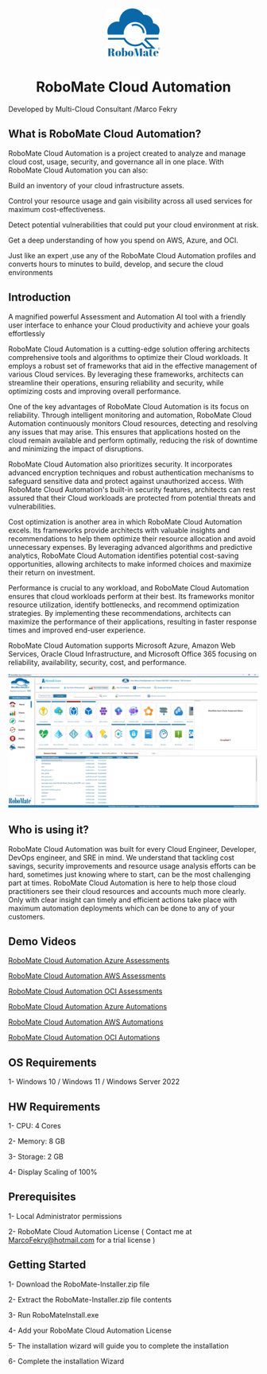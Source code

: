 <p align="center">
  <img src="./RoboMate-Logo.png" alt="Demo Image" />
</p>

<h1 align="center"><strong>RoboMate Cloud Automation</strong></h1>

Developed by Multi-Cloud Consultant /Marco Fekry

What is RoboMate Cloud Automation? 
--------------
RoboMate Cloud Automation is a project created to analyze and manage cloud cost, usage, security, and governance all in one place. With RoboMate Cloud Automation you can also:

Build an inventory of your cloud infrastructure assets.

Control your resource usage and gain visibility across all used services for maximum cost-effectiveness.

Detect potential vulnerabilities that could put your cloud environment at risk.

Get a deep understanding of how you spend on AWS, Azure, and OCI.

Just like an expert ,use any of the RoboMate Cloud Automation profiles and converts hours to minutes to build, develop, and secure the cloud environments 

Introduction
------------
A magnified powerful Assessment and Automation AI tool with a friendly user interface to enhance your Cloud productivity and achieve your goals effortlessly

RoboMate Cloud Automation is a cutting-edge solution offering architects comprehensive tools and algorithms to optimize their Cloud workloads. It employs a robust set of frameworks that aid in the effective management of various Cloud services. By leveraging these frameworks, architects can streamline their operations, ensuring reliability and security, while optimizing costs and improving overall performance. 

One of the key advantages of RoboMate Cloud Automation is its focus on reliability. Through intelligent monitoring and automation, RoboMate Cloud Automation continuously monitors Cloud resources, detecting and resolving any issues that may arise. This ensures that applications hosted on the cloud remain available and perform optimally, reducing the risk of downtime and minimizing the impact of disruptions.

RoboMate Cloud Automation also prioritizes security. It incorporates advanced encryption techniques and robust authentication mechanisms to safeguard sensitive data and protect against unauthorized access. With RoboMate Cloud Automation's built-in security features, architects can rest assured that their Cloud workloads are protected from potential threats and vulnerabilities. 

Cost optimization is another area in which RoboMate Cloud Automation excels. Its frameworks provide architects with valuable insights and recommendations to help them optimize their resource allocation and avoid unnecessary expenses. By leveraging advanced algorithms and predictive analytics, RoboMate Cloud Automation identifies potential cost-saving opportunities, allowing architects to make informed choices and maximize their return on investment. 

Performance is crucial to any workload, and RoboMate Cloud Automation ensures that cloud workloads perform at their best. Its frameworks monitor resource utilization, identify bottlenecks, and recommend optimization strategies. By implementing these recommendations, architects can maximize the performance of their applications, resulting in faster response times and improved end-user experience.


RoboMate Cloud Automation supports Microsoft Azure, Amazon Web Services, Oracle Cloud Infrastructure, and Microsoft Office 365 focusing on reliability, availability, security, cost, and performance. 



<p align="center">
  <img src="./Presentations/RoboMate-1.jpg" alt="Demo Image" />
</p>


Who is using it?
--------------
RoboMate Cloud Automation was built for every Cloud Engineer, Developer, DevOps engineer, and SRE in mind. We understand that tackling cost savings, security improvements and resource usage analysis efforts can be hard, sometimes just knowing where to start, can be the most challenging part at times. RoboMate Cloud Automation is here to help those cloud practitioners see their cloud resources and accounts much more clearly. Only with clear insight can timely and efficient actions take place with maximum automation deployments which can be done to any of your customers. 


## Demo Videos
[RoboMate Cloud Automation Azure Assessments](https://github.com/MarcoFekry/RoboMate-CloudAutomation/blob/main/RoboMate-Azure-Assessment-Video-1.mp4)

[RoboMate Cloud Automation AWS Assessments](https://github.com/MarcoFekry/RoboMate-CloudAutomation/blob/main/Demo%20Videos/RoboMat-AWS-Assessment-Video-1.mp4)

[RoboMate Cloud Automation OCI Assessments](https://github.com/MarcoFekry/RoboMate-CloudAutomation/blob/main/Demo%20Videos/RoboMat%20OCI%20Assessment-Video-1.mp4)

[RoboMate Cloud Automation Azure Automations](https://github.com/MarcoFekry/RoboMate-CloudAutomation/blob/main/Demo%20Videos/RoboMate-Azure-Automation.mp4)

[RoboMate Cloud Automation AWS Automations](https://github.com/MarcoFekry/RoboMate-CloudAutomation/blob/main/Demo%20Videos/RoboMat-AWS%20Automation.mp4)

[RoboMate Cloud Automation OCI Automations](https://github.com/MarcoFekry/RoboMate-CloudAutomation/blob/main/Demo%20Videos/RoboMat-OCI%20Automation.mp4)

OS Requirements
--------------
1- Windows 10 / Windows 11 / Windows Server 2022

HW Requirements
--------------
1- CPU: 4 Cores

2- Memory: 8 GB

3- Storage: 2 GB

4- Display Scaling of 100%

Prerequisites
--------------
1- Local Administrator permissions

2- RoboMate Cloud Automation License ( Contact me at MarcoFekry@hotmail.com for a trial license )

Getting Started
------------
1- Download the RoboMate-Installer.zip file

2- Extract the RoboMate-Installer.zip file contents

3- Run RoboMateInstall.exe

4- Add your RoboMate Cloud Automation License

5- The installation wizard will guide you to complete the installation

6- Complete the installation Wizard
